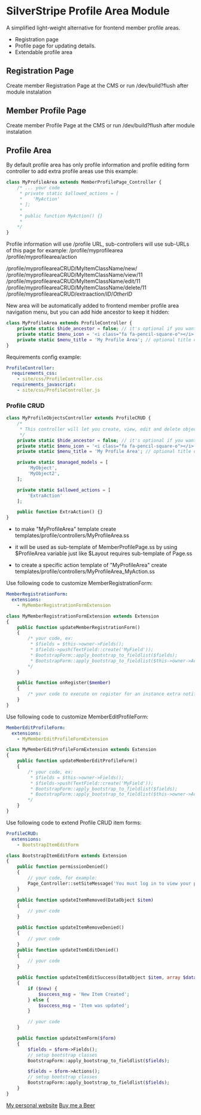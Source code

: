 # SilverStripe Profile Area Module

A simplified light-weight alternative for frontend member profile areas.

 * Registration page
 * Profile page for updating details.
 * Extendable profile area

## Registration Page

Create member Registration Page at the CMS or run /dev/build?flush after module instalation

## Member Profile Page

Create member Profile Page at the CMS or run /dev/build?flush after module instalation

## Profile Area

By default profile area has only profile information and profile editing form controller to add extra profile areas use this example:

```php
class MyProfileArea extends MemberProfilePage_Controller {
    /* ... your code
     * private static $allowed_actions = [
     *    'MyAction'
     * ];
     *
     * public function MyAction() {}
     *
    */
}
```

Profile information will use /profile URL, sub-controllers will use sub-URLs of this page for example:
/profile/myprofilearea
/profile/myprofilearea/action

/profile/myprofileareaCRUD/MyItemClassName/new/
/profile/myprofileareaCRUD/MyItemClassName/view/11
/profile/myprofileareaCRUD/MyItemClassName/edit/11
/profile/myprofileareaCRUD/MyItemClassName/delete/11
/profile/myprofileareaCRUD/extraaction/*ID*/*OtherID*


New area will be automatically added to frontend member profile area navigation menu, but you can add hide ancestor to keep it hidden:
```php
class MyProfileArea extends ProfileController {
    private static $hide_ancestor = false; // it's optional if you want to hide this controller set to true
    private static $menu_icon = '<i class="fa fa-pencil-square-o"></i>'; // optional icon
    private static $menu_title = 'My Profile Area'; // optional title otherwise My Profile Area title will be used
}
```

Requirements config example:
```yml
ProfileController:
  requirements_css:
    - site/css/ProfileController.css
  requirements_javascript:
    - site/css/ProfileController.js
```

### Profile CRUD

```php
class MyProfileObjectsController extends ProfileCRUD {
    /*
     * This controller will let you create, view, edit and delete objects
     */
    private static $hide_ancestor = false; // it's optional if you want to hide this controller set to true
    private static $menu_icon = '<i class="fa fa-pencil-square-o"></i>'; // optional icon
    private static $menu_title = 'My Profile Area'; // optional title otherwise My Profile Area title will be used

    private static $managed_models = [
        'MyObject',
        'MyObject2',
    ];

    private static $allowed_actions = [
        'ExtraAction'
    ];

    public function ExtraAction() {}
}
```

* to make "MyProfileArea" template create templates/profile/controllers/MyProfileArea.ss
* it will be used as sub-template of MemberProfilePage.ss by using $ProfileArea variable just like $Layout requires sub-template of Page.ss

* to create a specific action template of "MyProfileArea" create templates/profile/controllers/MyProfileArea_MyAction.ss

Use following code to customize MemberRegistrationForm:

```yml
MemberRegistrationForm:
  extensions:
    - MyMemberRegistrationFormExtension
```

```php
class MyMemberRegistrationFormExtension extends Extension
{
    public function updateMemberRegistrationForm()
    {
        /* your code, ex:
         * $fields = $this->owner->Fields();
         * $fields->push(TextField::create('MyField'));
         * BootstrapForm::apply_bootstrap_to_fieldlist($fields);
         * BootstrapForm::apply_bootstrap_to_fieldlist($this->owner->Actions());
        */
    }

    public function onRegister($member)
    {
        /* your code to execute on register for an instance extra notifications */
    }
}
```

Use following code to customize MemberEditProfileForm:

```yml
MemberEditProfileForm:
  extensions:
    - MyMemberEditProfileFormExtension
```

```php
class MyMemberEditProfileFormExtension extends Extension
{
    public function updateMemberEditProfileForm()
    {
        /* your code, ex:
         * $fields = $this->owner->Fields();
         * $fields->push(TextField::create('MyField'));
         * BootstrapForm::apply_bootstrap_to_fieldlist($fields);
         * BootstrapForm::apply_bootstrap_to_fieldlist($this->owner->Actions());
        */
    }
}
```

Use following code to extend Profile CRUD item forms:
```yml
ProfileCRUD:
  extensions:
    - BootstrapItemEditForm
```

```php
class BootstrapItemEditForm extends Extension
{
    public function permissionDenied()
    {
        // your code, for example:
        Page_Controller::setSiteMessage('You must log in to view your profile.', 'warning');
    }

    public function updateItemRemoved(DataObject $item)
    {
        // your code
    }

    public function updateItemRemoveDenied()
    {
        // your code
    }
    public function updateItemEditDenied()
    {
        // your code
    }

    public function updateItemEditSuccess(DataObject $item, array $data, $new = false)
    {
        if ($new) {
            $success_msg = 'New Item Created';
        } else {
            $success_msg = 'Item was updated';
        }

        // your code
    }

    public function updateItemForm($form)
    {
        $fields = $form->Fields();
        // setup bootstrap classes
        BootstrapForm::apply_bootstrap_to_fieldlist($fields);

        $fields = $form->Actions();
        // setup bootstrap classes
        BootstrapForm::apply_bootstrap_to_fieldlist($fields);
    }
}
```
[My personal website](https://twma.pro)
[Buy me a Beer](https://www.paypal.me/tonytwma)

